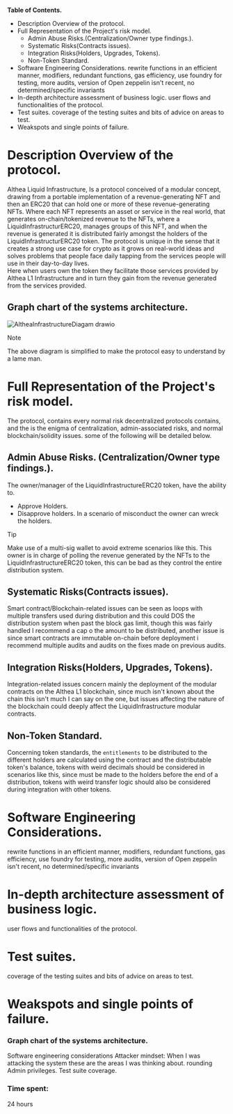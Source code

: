 **Table of Contents.**
- Description Overview of the protocol.
- Full Representation of the Project's risk model.
    * Admin Abuse Risks.(Centralization/Owner type findings.).         
    * Systematic Risks(Contracts issues).
    * Integration Risks(Holders, Upgrades, Tokens).
    * Non-Token Standard.
- Software Engineering Considerations.
rewrite functions in an efficient manner,
modifiers, redundant functions, gas efficiency, use foundry for testing, more audits, version of Open zeppelin isn't recent, no determined/specific invariants
- In-depth architecture assessment of business logic.
user flows and functionalities of the protocol.
- Test suites.
coverage of the testing suites and bits of advice on areas to test.
- Weakspots and single points of failure.











# Description Overview of the protocol.

Althea Liquid Infrastructure, Is a protocol conceived of a modular concept, drawing from a portable implementation of a revenue-generating NFT and then an ERC20 that can hold one or more of these revenue-generating NFTs. Where each NFT represents an asset or service in the real world, that generates on-chain/tokenized revenue to the NFTs, where a LiquidInfrastructurERC20, manages groups of this NFT, and when the revenue is generated it is distributed fairly amongst the holders of the LiquidInfrastructurERC20 token.
The protocol is unique in the sense that it creates a strong use case for crypto as it grows on real-world ideas and solves problems that people face daily tapping from the services people will use in their day-to-day lives.  
Here when users own the token they facilitate those services provided by Althea L1 Infrastructure and in turn they gain from the revenue generated from the services provided. 

## Graph chart of the systems architecture.
![AltheaInfrastructureDiagam drawio](https://github.com/shealtielanz/base/assets/126171088/3efbc81c-d0ec-4edc-9eed-49c016b9b5c2)

> [!NOTE]
> The above diagram is simplified to make the protocol easy to understand by a lame man.
# Full Representation of the Project's risk model.
The protocol, contains every normal risk decentralized protocols contains, and the is the enigma of centralization, admin-associated risks, and normal blockchain/solidity issues. some of the following will be detailed below.
## Admin Abuse Risks. (Centralization/Owner type findings.).      
The owner/manager of the LiquidInfrastructureERC20 token, have the ability to.
- Approve Holders.
- Disapprove holders.
In a scenario of misconduct the owner can wreck the holders.
> [!TIP] 
> Make use of a multi-sig wallet to avoid extreme scenarios like this.
This owner is in charge of polling the revenue generated by the NFTs to the LiquidInfrastructureERC20 token, this can be bad as they control the entire distribution system.
## Systematic Risks(Contracts issues).
Smart contract/Blockchain-related issues can be seen as loops with multiple transfers used during distribution and this could DOS the distribution system when past the block gas limit, though this was fairly handled I recommend a cap o the amount to be distributed, another issue is since smart contracts are immutable on-chain before deployment i recommend multiple audits and audits on the fixes made on previous audits.
## Integration Risks(Holders, Upgrades, Tokens).
Integration-related issues concern mainly the deployment of the modular contracts on the Althea L1 blockchain, since much isn't known about the chain this isn't much I can say on the one, but issues affecting the nature of the blockchain could deeply affect the LiquidInfrastructure modular contracts.
## Non-Token Standard.
Concerning token standards, the `entitlements` to be distributed to the different holders are calculated using the contract and the distributable token's balance, tokens with weird decimals should be considered in scenarios like this, since must be made to the holders before the end of a distribution, tokens with weird transfer logic should also be considered during integration with other tokens.
# Software Engineering Considerations.
rewrite functions in an efficient manner,
modifiers, redundant functions, gas efficiency, use foundry for testing, more audits, version of Open zeppelin isn't recent, no determined/specific invariants
# In-depth architecture assessment of business logic.
user flows and functionalities of the protocol.
# Test suites.
coverage of the testing suites and bits of advice on areas to test.
# Weakspots and single points of failure.













### Graph chart of the systems architecture.


Software engineering considerations
Attacker mindset: When I was attacking the system these are the areas I was thinking about. rounding
Admin privileges.
Test suite coverage.







### Time spent:
24 hours